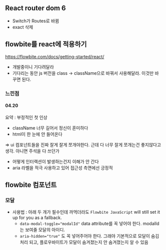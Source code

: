 ## React router dom 6
- Switch가 Routes로 바뀜
- exact 삭제

## flowbite를 react에 적용하기
https://flowbite.com/docs/getting-started/react/

- 개발중이니 기다려달라
- 기다리는 동안 js 버전을 class -> className으로 바꿔서 사용해달라. 이것만 바꾸면 된다.


### 느낀점
#### 04.20 
요약 : 부정적인 첫 인상
- className 너무 길어서 정신이 혼미하다
- html이 한 눈에 안 들어온다

=> ui 컴포넌트들을 진짜 잘게 잘게 쪼개야한다. 근데 다 너무 잘게 쪼개는건 좋지않다고 생각. 아니면 주석을 다 쓰던가

- 어떻게 인터랙션이 발생하는건지 이해가 안 간다
- aria 라벨을 적극 사용하고 있어 접근성 측면에선 긍정적

## flowbite 컴포넌트
### 모달
- 사용법 : 아래 두 개가 필수인데 까먹더라도 `Flowbite JavaScript` will still set it up for you as a fallback.
  - `data-modal-toggle="modalId"` data attribute를 꼭 넣어야 한다. modalId는 보여줄 모달의 아이디.
  - `aria-hidden="true"` 도 꼭 넣어주어야 한다. 그래야 기본적으로 모달이 숨김처리 되고, 플로우바이트가 모달이 숨겨졌는지 안 숨겨졌는지 알 수 있음